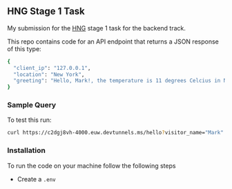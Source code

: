 ## HNG Stage 1 Task

My submission for the [HNG](https://hng.tecinternshiph) stage 1 task for the backend track.

This repo contains code for an API endpoint that returns a JSON response of this type:

```sh
{
  "client_ip": "127.0.0.1",
  "location": "New York",
  "greeting": "Hello, Mark!, the temperature is 11 degrees Celcius in New York"
}
```

### Sample Query 

To test this run:
```sh
curl https://c2dgj8vh-4000.euw.devtunnels.ms/hello?visitor_name="Mark"
```

### Installation

To run the code on your machine follow the following steps

* Create a `.env` 